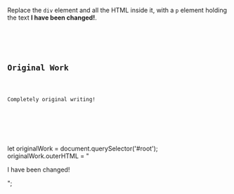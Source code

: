 Replace the `div` element and all
the HTML inside it, with a `p` element
holding the text **I have been changed!**.

<codeblock language="javascript" type="exercise" testMode="fixedInput">
<code>
<panel language="html">
<div id="root">
  <h2>Original Work</h2>
  <p>Completely original writing!</p>
</div>
</panel>
<panel language="javascript">

</panel>
</code>

<solution>
let originalWork = document.querySelector('#root');
originalWork.outerHTML = "<p>I have been changed!</p>";
</solution>
</codeblock>